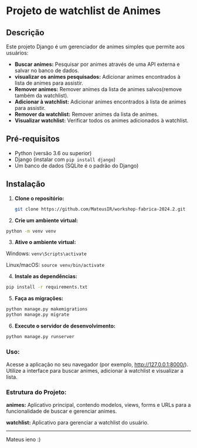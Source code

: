 # Projeto de watchlist de Animes

## Descrição
Este projeto Django é um gerenciador de animes simples que permite aos usuários:

* **Buscar animes:** Pesquisar por animes através de uma API externa e salvar no banco de dados.
* **visualizar os animes pesquisados:** Adicionar animes encontrados à lista de animes para assistir.
* **Remover animes:** Remover animes da lista de animes salvos(remove também da watchlist).
* **Adicionar à watchlist:** Adicionar animes encontrados à lista de animes para assistir.
* **Remover da watchlist:** Remover animes da lista de animes.
* **Visualizar watchlist:** Verificar todos os animes adicionados à watchlist.

## Pré-requisitos
* Python (versão 3.6 ou superior)
* Django (instalar com `pip install django`)
* Um banco de dados (SQLite é o padrão do Django)

## Instalação
1. **Clone o repositório:**
   ```bash
   git clone https://github.com/MateusIR/workshop-fabrica-2024.2.git


1. **Crie um ambiente virtual:**
```Bash
python -m venv venv
```

3. **Ative o ambiente virtual:**

Windows: ```venv\Scripts\activate```

Linux/macOS: ```source venv/bin/activate```


4. **Instale as dependências:**
```Bash
pip install -r requirements.txt
```

5. **Faça as migrações:**
```Bash
python manage.py makemigrations
python manage.py migrate
```


6. **Execute o servidor de desenvolvimento:**
```Bash
python manage.py runserver
```

### Uso:

Acesse a aplicação no seu navegador (por exemplo, http://127.0.0.1:8000/).
Utilize a interface para buscar animes, adicionar à watchlist e visualizar a lista.

### Estrutura do Projeto:

**animes:** Aplicativo principal, contendo modelos, views, forms e URLs para a funcionalidade de buscar e gerenciar animes.

**watchlist:** Aplicativo para gerenciar a watchlist do usuário.

------------

Mateus ieno :)